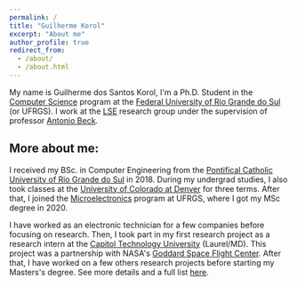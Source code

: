 ```yaml
---
permalink: /
title: "Guilherme Korol"
excerpt: "About me"
author_profile: true
redirect_from:
  - /about/
  - /about.html
---
```


My name is Guilherme dos Santos Korol, I'm a Ph.D. Student in the [Computer Science](https://www.inf.ufrgs.br/ppgc/) program at the [Federal University of Rio Grande do Sul](http://www.ufrgs.br/ufrgs/inicial) (or UFRGS). I work at the [LSE](http://www.inf.ufrgs.br/lse/) research group under the supervision of professor [Antonio Beck](http://www.inf.ufrgs.br/~caco/).

## More about me:

I received my BSc. in Computer Engineering from the [Pontifical Catholic University of Rio Grande do Sul](https://www.pucrs.br/) in 2018. During my undergrad studies, I also took classes at the [University of Colorado at Denver](https://www.ucdenver.edu/) for three terms. After that, I joined the [Microelectronics](http://www.ufrgs.br/pgmicro) program at UFRGS, where I got my MSc degree in 2020.

I have worked as an electronic technician for a few companies before focusing on research. Then, I took part in my first research project as a research intern at the [Capitol Technology University](https://www.captechu.edu/) (Laurel/MD). This project was a partnership with NASA's [Goddard Space Flight Center](https://www.nasa.gov/centers/goddard/about/index.html). After that, I have worked on a few others research projects before starting my Masters's degree. See more details and a full list [here](https://gkorol.github.io/projects/).
